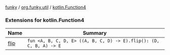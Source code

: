 [funky](../../index.md) / [org.funky.util](../index.md) / [kotlin.Function4](.)

### Extensions for kotlin.Function4

| Name | Summary |
|---|---|
| [flip](flip.md) | `fun <A, B, C, D, E> ((A, B, C, D) -> E).flip(): (D, C, B, A) -> E` |
